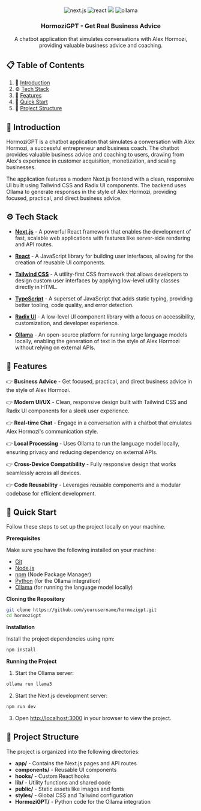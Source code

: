 <div align="center">
  <br />
  <br />

  <div>
    <img src="https://img.shields.io/badge/-Next.JS-black?style=for-the-badge&logoColor=white&logo=nextdotjs&color=black" alt="next.js" />
    <img src="https://img.shields.io/badge/-React-black?style=for-the-badge&logoColor=white&logo=react&color=blue" alt="react" />
    <img src="https://img.shields.io/badge/-Tailwind-00BCFF?style=for-the-badge&logo=tailwind-css&logoColor=white" />
    <img src="https://img.shields.io/badge/-Ollama-black?style=for-the-badge&logoColor=white&logo=llama&color=green" alt="ollama" />
  </div>

  <h3 align="center">HormoziGPT - Get Real Business Advice</h3>

   <div align="center">
     A chatbot application that simulates conversations with Alex Hormozi, providing valuable business advice and coaching.
    </div>
</div>

## 📋 Table of Contents

1. 🤖 [Introduction](#introduction)
2. ⚙️ [Tech Stack](#tech-stack)
3. 🔋 [Features](#features)
4. 🤸 [Quick Start](#quick-start)
5. 🚀 [Project Structure](#project-structure)

## 🤖 Introduction

HormoziGPT is a chatbot application that simulates a conversation with Alex Hormozi, a successful entrepreneur and business coach. The chatbot provides valuable business advice and coaching to users, drawing from Alex's experience in customer acquisition, monetization, and scaling businesses.

The application features a modern Next.js frontend with a clean, responsive UI built using Tailwind CSS and Radix UI components. The backend uses Ollama to generate responses in the style of Alex Hormozi, providing focused, practical, and direct business advice.

## ⚙️ Tech Stack

* **[Next.js](https://nextjs.org/)** - A powerful React framework that enables the development of fast, scalable web applications with features like server-side rendering and API routes.

* **[React](https://reactjs.org/)** - A JavaScript library for building user interfaces, allowing for the creation of reusable UI components.

* **[Tailwind CSS](https://tailwindcss.com/)** - A utility-first CSS framework that allows developers to design custom user interfaces by applying low-level utility classes directly in HTML.

* **[TypeScript](https://www.typescriptlang.org/)** - A superset of JavaScript that adds static typing, providing better tooling, code quality, and error detection.

* **[Radix UI](https://www.radix-ui.com/)** - A low-level UI component library with a focus on accessibility, customization, and developer experience.

* **[Ollama](https://ollama.ai/)** - An open-source platform for running large language models locally, enabling the generation of text in the style of Alex Hormozi without relying on external APIs.

## 🔋 Features

👉 **Business Advice** - Get focused, practical, and direct business advice in the style of Alex Hormozi.

👉 **Modern UI/UX** - Clean, responsive design built with Tailwind CSS and Radix UI components for a sleek user experience.

👉 **Real-time Chat** - Engage in a conversation with a chatbot that emulates Alex Hormozi's communication style.

👉 **Local Processing** - Uses Ollama to run the language model locally, ensuring privacy and reducing dependency on external APIs.

👉 **Cross-Device Compatibility** - Fully responsive design that works seamlessly across all devices.

👉 **Code Reusability** - Leverages reusable components and a modular codebase for efficient development.

## 🤸 Quick Start

Follow these steps to set up the project locally on your machine.

**Prerequisites**

Make sure you have the following installed on your machine:

- [Git](https://git-scm.com/)
- [Node.js](https://nodejs.org/en)
- [npm](https://www.npmjs.com/) (Node Package Manager)
- [Python](https://www.python.org/) (for the Ollama integration)
- [Ollama](https://ollama.ai/) (for running the language model locally)

**Cloning the Repository**

```bash
git clone https://github.com/yourusername/hormozigpt.git
cd hormozigpt
```

**Installation**

Install the project dependencies using npm:

```bash
npm install
```

**Running the Project**

1. Start the Ollama server:

```bash
ollama run llama3
```

2. Start the Next.js development server:

```bash
npm run dev
```

3. Open [http://localhost:3000](http://localhost:3000) in your browser to view the project.

## 🚀 Project Structure

The project is organized into the following directories:

- **app/** - Contains the Next.js pages and API routes
- **components/** - Reusable UI components
- **hooks/** - Custom React hooks
- **lib/** - Utility functions and shared code
- **public/** - Static assets like images and fonts
- **styles/** - Global CSS and Tailwind configuration
- **HormoziGPT/** - Python code for the Ollama integration